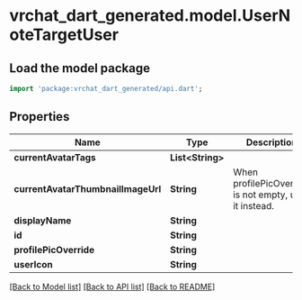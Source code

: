 # vrchat_dart_generated.model.UserNoteTargetUser

## Load the model package
```dart
import 'package:vrchat_dart_generated/api.dart';
```

## Properties
Name | Type | Description | Notes
------------ | ------------- | ------------- | -------------
**currentAvatarTags** | **List&lt;String&gt;** |  | [optional] 
**currentAvatarThumbnailImageUrl** | **String** | When profilePicOverride is not empty, use it instead. | [optional] 
**displayName** | **String** |  | [optional] 
**id** | **String** |  | [optional] 
**profilePicOverride** | **String** |  | [optional] 
**userIcon** | **String** |  | [optional] 

[[Back to Model list]](../README.md#documentation-for-models) [[Back to API list]](../README.md#documentation-for-api-endpoints) [[Back to README]](../README.md)


